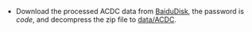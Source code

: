 - Download the processed ACDC data from [BaiduDisk](https://pan.baidu.com/s/1d0cFhj3LU029oHajNni8KQ), the password is *code*, and decompress the zip file to [data/ACDC](https://github.com/Luoxd1996/SSL4MIS/edit/master/data/ACDC). 
